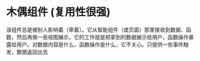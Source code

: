 # 木偶组件 (复用性很强)

该组件总是被别人影响着（牵着）。它从智能组件（或页面）那里接收到数据、函数，然后再做一些视图展示，它的工作就是把拿到的数据展示给用户，函数操作暴露给用户。对数据内容是什么，函数操作是什么，它不关心。只提供一些事件触发，数据返回出去
